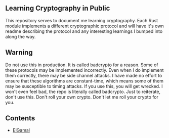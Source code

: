 ## Learning Cryptography in Public
This repository serves to document me learning cryptography. Each Rust module implements a different cryptographic protocol and will have it's own readme describing the protocol and any interesting learnings I bumped into along the way.

## Warning
Do not use this in production. It is called badcrypto for a reason. Some of these protocols may be implemented incorrectly. Even when I do implement them correctly, there may be side channel attacks. I have made no effort to ensure that these algorithms are constant-time, which means some of them may be susceptible to timing attacks. If you use this, you will get wrecked. I won't even feel bad, the repo is literally called badcrypto. Just to reiterate, don't use this. Don't roll your own crypto. Don't let me roll your crypto for you. 

## Contents
- [ElGamal](./src/elgamal)
